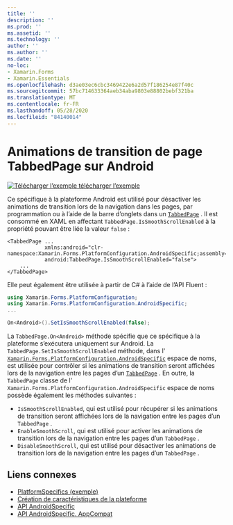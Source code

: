 ```yaml
---
title: ''
description: ''
ms.prod: ''
ms.assetid: ''
ms.technology: ''
author: ''
ms.author: ''
ms.date: ''
no-loc:
- Xamarin.Forms
- Xamarin.Essentials
ms.openlocfilehash: d3ae03ec6cbc3469422e6a2d57f186254e87f40c
ms.sourcegitcommit: 57bc714633364aeb34aba9803e88802bebf321ba
ms.translationtype: MT
ms.contentlocale: fr-FR
ms.lasthandoff: 05/28/2020
ms.locfileid: "84140014"
---
```

# <a name="tabbedpage-page-transition-animations-on-android"></a>Animations de transition de page TabbedPage sur Android

[![Télécharger ](~/media/shared/download.png) l’exemple télécharger l’exemple](https://docs.microsoft.com/samples/xamarin/xamarin-forms-samples/userinterface-platformspecifics)

Ce spécifique à la plateforme Android est utilisé pour désactiver les animations de transition lors de la navigation dans les pages, par programmation ou à l’aide de la barre d’onglets dans un [`TabbedPage`](xref:Xamarin.Forms.TabbedPage) . Il est consommé en XAML en affectant `TabbedPage.IsSmoothScrollEnabled` à la propriété pouvant être liée la valeur `false` :

```xaml
<TabbedPage ...
            xmlns:android="clr-namespace:Xamarin.Forms.PlatformConfiguration.AndroidSpecific;assembly=Xamarin.Forms.Core"
            android:TabbedPage.IsSmoothScrollEnabled="false">
    ...
</TabbedPage>
```

Elle peut également être utilisée à partir de C# à l’aide de l’API Fluent :

```csharp
using Xamarin.Forms.PlatformConfiguration;
using Xamarin.Forms.PlatformConfiguration.AndroidSpecific;
...

On<Android>().SetIsSmoothScrollEnabled(false);
```

La `TabbedPage.On<Android>` méthode spécifie que ce spécifique à la plateforme s’exécutera uniquement sur Android. La `TabbedPage.SetIsSmoothScrollEnabled` méthode, dans l' [`Xamarin.Forms.PlatformConfiguration.AndroidSpecific`](xref:Xamarin.Forms.PlatformConfiguration.AndroidSpecific) espace de noms, est utilisée pour contrôler si les animations de transition seront affichées lors de la navigation entre les pages d’un [`TabbedPage`](xref:Xamarin.Forms.TabbedPage) . En outre, la `TabbedPage` classe de l' `Xamarin.Forms.PlatformConfiguration.AndroidSpecific` espace de noms possède également les méthodes suivantes :

- `IsSmoothScrollEnabled`, qui est utilisé pour récupérer si les animations de transition seront affichées lors de la navigation entre les pages d’un `TabbedPage` .
- `EnableSmoothScroll`, qui est utilisé pour activer les animations de transition lors de la navigation entre les pages d’un `TabbedPage` .
- `DisableSmoothScroll`, qui est utilisé pour désactiver les animations de transition lors de la navigation entre les pages d’un `TabbedPage` .

## <a name="related-links"></a>Liens connexes

- [PlatformSpecifics (exemple)](https://docs.microsoft.com/samples/xamarin/xamarin-forms-samples/userinterface-platformspecifics)
- [Création de caractéristiques de la plateforme](~/xamarin-forms/platform/platform-specifics/index.md#creating-platform-specifics)
- [API AndroidSpecific](xref:Xamarin.Forms.PlatformConfiguration.AndroidSpecific)
- [API AndroidSpecific. AppCompat](xref:Xamarin.Forms.PlatformConfiguration.AndroidSpecific.AppCompat)
